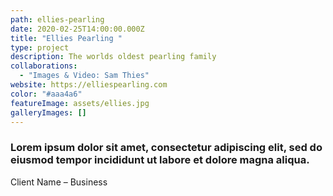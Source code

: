 ```yaml
---
path: ellies-pearling
date: 2020-02-25T14:00:00.000Z
title: "Ellies Pearling "
type: project
description: The worlds oldest pearling family
collaborations:
  - "Images & Video: Sam Thies"
website: https://elliespearling.com
color: "#aaa4a6"
featureImage: assets/ellies.jpg
galleryImages: []
---
```

### Lorem ipsum dolor sit amet, consectetur adipiscing elit, sed do eiusmod tempor incididunt ut labore et dolore magna aliqua.

Client Name – Business